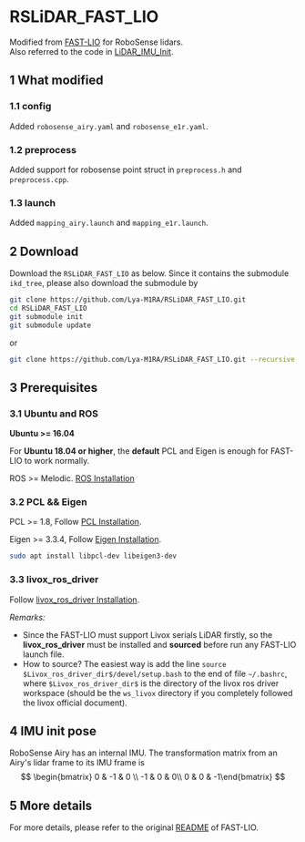 # RSLiDAR_FAST_LIO  
Modified from [FAST-LIO](https://github.com/hku-mars/FAST_LIO) for RoboSense lidars.    
Also referred to the code in [LiDAR_IMU_Init](https://github.com/hku-mars/LiDAR_IMU_Init).  

## 1 What modified  
### 1.1 config  
Added `robosense_airy.yaml` and `robosense_e1r.yaml`.  

### 1.2 preprocess
Added support for robosense point struct in `preprocess.h` and `preprocess.cpp`.

### 1.3 launch
Added `mapping_airy.launch` and `mapping_e1r.launch`.

## 2 Download  
Download the `RSLiDAR_FAST_LIO` as below. Since it contains the submodule `ikd_tree`, please also download the submodule by
```sh
git clone https://github.com/Lya-M1RA/RSLiDAR_FAST_LIO.git
cd RSLiDAR_FAST_LIO
git submodule init
git submodule update
```
or
```sh
git clone https://github.com/Lya-M1RA/RSLiDAR_FAST_LIO.git --recursive
```

## 3 Prerequisites  
### 3.1 Ubuntu and ROS
**Ubuntu >= 16.04**

For **Ubuntu 18.04 or higher**, the **default** PCL and Eigen is enough for FAST-LIO to work normally.

ROS    >= Melodic. [ROS Installation](http://wiki.ros.org/ROS/Installation)

### 3.2 PCL && Eigen
PCL    >= 1.8,   Follow [PCL Installation](http://www.pointclouds.org/downloads/linux.html).

Eigen  >= 3.3.4, Follow [Eigen Installation](http://eigen.tuxfamily.org/index.php?title=Main_Page).

```sh
sudo apt install libpcl-dev libeigen3-dev
```

### 3.3 livox_ros_driver
Follow [livox_ros_driver Installation](https://github.com/Livox-SDK/livox_ros_driver).

*Remarks:*
- Since the FAST-LIO must support Livox serials LiDAR firstly, so the **livox_ros_driver** must be installed and **sourced** before run any FAST-LIO launch file.
- How to source? The easiest way is add the line ``` source $Livox_ros_driver_dir$/devel/setup.bash ``` to the end of file ``` ~/.bashrc ```, where ``` $Livox_ros_driver_dir$ ``` is the directory of the livox ros driver workspace (should be the ``` ws_livox ``` directory if you completely followed the livox official document).

## 4 IMU init pose
RoboSense Airy has an internal IMU. The transformation matrix from an Airy's lidar frame to its IMU frame is 
$$
\begin{bmatrix} 0 & -1 & 0 \\ -1 & 0 & 0\\ 0 & 0 & -1\end{bmatrix}
$$

## 5 More details
For more details, please refer to the original [README](https://github.com/Lya-M1RA/RSLiDAR_FAST_LIO/blob/main/README_ORIGIN.md) of FAST-LIO.